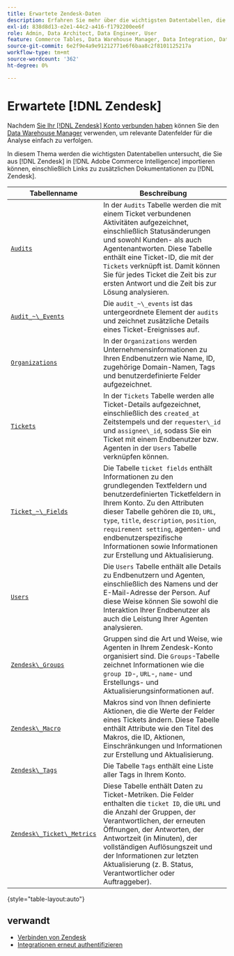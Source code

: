 ```yaml
---
title: Erwartete Zendesk-Daten
description: Erfahren Sie mehr über die wichtigsten Datentabellen, die Sie von Zendesk in Commerce Intelligence importieren können, einschließlich Links zu zusätzlichen Dokumentationen zu Zendesk-Daten.
exl-id: 838d8d13-e2e1-44c2-a416-f1792200ee6f
role: Admin, Data Architect, Data Engineer, User
feature: Commerce Tables, Data Warehouse Manager, Data Integration, Data Import/Export
source-git-commit: 6e2f9e4a9e91212771e6f6baa8c2f8101125217a
workflow-type: tm+mt
source-wordcount: '362'
ht-degree: 0%

---
```


# Erwartete [!DNL Zendesk]

Nachdem [Sie Ihr [!DNL Zendesk] Konto verbunden haben](../integrations/zendesk.md) können Sie den [Data Warehouse Manager](../../../data-analyst/data-warehouse-mgr/tour-dwm.md) verwenden, um relevante Datenfelder für die Analyse einfach zu verfolgen.

In diesem Thema werden die wichtigsten Datentabellen untersucht, die Sie aus [!DNL Zendesk] in [!DNL Adobe Commerce Intelligence] importieren können, einschließlich Links zu zusätzlichen Dokumentationen zu [!DNL Zendesk].

| Tabellenname | Beschreibung |
|-----|-----|
| [`Audits`](https://developer.zendesk.com/rest_api/docs/core/ticket_audits) | In der `Audits` Tabelle werden die mit einem Ticket verbundenen Aktivitäten aufgezeichnet, einschließlich Statusänderungen und sowohl Kunden- als auch Agentenantworten. Diese Tabelle enthält eine Ticket-ID, die mit der `Tickets` verknüpft ist. Damit können Sie für jedes Ticket die Zeit bis zur ersten Antwort und die Zeit bis zur Lösung analysieren. |
| [`Audit_~\_Events`](https://developer.zendesk.com/rest_api/docs/core/ticket_audits#audit-events) | Die `audit_~\_events` ist das untergeordnete Element der `audits` und zeichnet zusätzliche Details eines Ticket-Ereignisses auf. |
| [`Organizations`](https://developer.zendesk.com/rest_api/docs/core/organizations) | In der `Organizations` werden Unternehmensinformationen zu Ihren Endbenutzern wie Name, ID, zugehörige Domain-Namen, Tags und benutzerdefinierte Felder aufgezeichnet. |
| [`Tickets`](https://developer.zendesk.com/rest_api/docs/core/tickets) | In der `Tickets` Tabelle werden alle Ticket-Details aufgezeichnet, einschließlich des `created_at` Zeitstempels und der `requester\_id` und `assignee\_id`, sodass Sie ein Ticket mit einem Endbenutzer bzw. Agenten in der `Users` Tabelle verknüpfen können. |
| [`Ticket_~\_Fields`](https://developer.zendesk.com/rest_api/docs/core/ticket_fields) | Die Tabelle `ticket fields` enthält Informationen zu den grundlegenden Textfeldern und benutzerdefinierten Ticketfeldern in Ihrem Konto. Zu den Attributen dieser Tabelle gehören die `ID`, `URL`, `type`, `title`, `description`, `position`, `requirement setting`, agenten- und endbenutzerspezifische Informationen sowie Informationen zur Erstellung und Aktualisierung. |
| [`Users`](https://developer.zendesk.com/rest_api/docs/core/users) | Die `Users` Tabelle enthält alle Details zu Endbenutzern und Agenten, einschließlich des Namens und der E-Mail-Adresse der Person. Auf diese Weise können Sie sowohl die Interaktion Ihrer Endbenutzer als auch die Leistung Ihrer Agenten analysieren. |
| [`Zendesk\_Groups`](https://developer.zendesk.com/rest_api/docs/core/groups) | Gruppen sind die Art und Weise, wie Agenten in Ihrem Zendesk-Konto organisiert sind. Die `Groups`-Tabelle zeichnet Informationen wie die `group ID`-, `URL`-, `name`- und Erstellungs- und Aktualisierungsinformationen auf. |
| [`Zendesk\_Macro`](https://developer.zendesk.com/rest_api/docs/core/macros) | Makros sind von Ihnen definierte Aktionen, die die Werte der Felder eines Tickets ändern. Diese Tabelle enthält Attribute wie den Titel des Makros, die ID, Aktionen, Einschränkungen und Informationen zur Erstellung und Aktualisierung. |
| [`Zendesk\_Tags`](https://developer.zendesk.com/rest_api/docs/core/tags) | Die Tabelle `Tags` enthält eine Liste aller Tags in Ihrem Konto. |
| [`Zendesk\_Ticket\_Metrics`](https://developer.zendesk.com/rest_api/docs/core/ticket_metrics#ticket-metrics) | Diese Tabelle enthält Daten zu Ticket-Metriken. Die Felder enthalten die `ticket ID`, die `URL` und die Anzahl der Gruppen, der Verantwortlichen, der erneuten Öffnungen, der Antworten, der Antwortzeit (in Minuten), der vollständigen Auflösungszeit und der Informationen zur letzten Aktualisierung (z. B. Status, Verantwortlicher oder Auftraggeber). |

{style="table-layout:auto"}

## verwandt

* [Verbinden von Zendesk](../integrations/zendesk.md)
* [Integrationen erneut authentifizieren](https://experienceleague.adobe.com/docs/commerce-knowledge-base/kb/how-to/mbi-reauthenticating-integrations.html)
